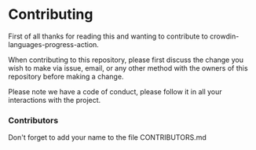 # Contributing

First of all thanks for reading this and wanting to contribute to crowdin-languages-progress-action.

When contributing to this repository, please first discuss the change you wish to make via issue,
email, or any other method with the owners of this repository before making a change. 

Please note we have a code of conduct, please follow it in all your interactions with the project.

### Contributors
Don't forget to add your name to the file CONTRIBUTORS.md